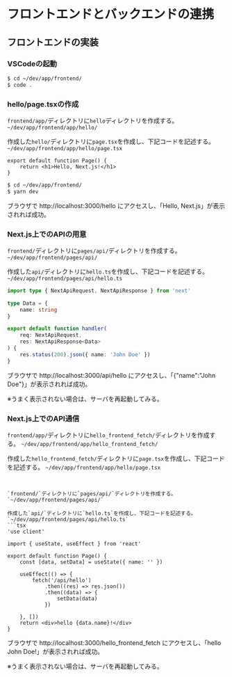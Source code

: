 # フロントエンドとバックエンドの連携

## フロントエンドの実装

### VSCodeの起動
```bash
$ cd ~/dev/app/frontend/
$ code .
```

### hello/page.tsxの作成
`frontend/app/`ディレクトリに`hello`ディレクトリを作成する。
`~/dev/app/frontend/app/hello/`

作成した`hello/`ディレクトリに`page.tsx`を作成し、下記コードを記述する。
`~/dev/app/frontend/app/hello/page.tsx`
```tsx
export default function Page() {
    return <h1>Hello, Next.js!</h1>
}
```

```bash
$ cd ~/dev/app/frontend/
$ yarn dev
```

ブラウザで http://localhost:3000/hello にアクセスし、「Hello, Next.js」が表示されれば成功。

### Next.js上でのAPIの用意
`frontend/`ディレクトリに`pages/api/`ディレクトリを作成する。
`~/dev/app/frontend/pages/api/`

作成した`api/`ディレクトリに`hello.ts`を作成し、下記コードを記述する。
`~/dev/app/frontend/pages/api/hello.ts`
```ts
import type { NextApiRequest, NextApiResponse } from 'next'

type Data = {
    name: string
}

export default function handler(
    req: NextApiRequest,
    res: NextApiResponse<Data>
) {
    res.status(200).json({ name: 'John Doe' })
}
```

ブラウザで http://localhost:3000/api/hello にアクセスし、「{"name":"John Doe"}」が表示されれば成功。

※うまく表示されない場合は、サーバを再起動してみる。

### Next.js上でのAPI通信
`frontend/app/`ディレクトリに`hello_frontend_fetch/`ディレクトリを作成する。
`~/dev/app/frontend/app/hello_frontend_fetch/`

作成した`hello_frontend_fetch/`ディレクトリに`page.tsx`を作成し、下記コードを記述する。
`~/dev/app/frontend/app/hello/page.tsx`
```tsx


`frontend/`ディレクトリに`pages/api/`ディレクトリを作成する。
`~/dev/app/frontend/pages/api/`

作成した`api/`ディレクトリに`hello.ts`を作成し、下記コードを記述する。
`~/dev/app/frontend/pages/api/hello.ts`
```tsx
'use client'

import { useState, useEffect } from 'react'

export default function Page() {
    const [data, setData] = useState({ name: '' })

    useEffect(() => {
        fetch('/api/hello')
            .then((res) => res.json())
            .then((data) => {
                setData(data)
            })

    }, [])
    return <div>hello {data.name}!</div>
}
```

ブラウザで http://localhost:3000/hello_frontend_fetch にアクセスし、「hello John Doe!」が表示されれば成功。

※うまく表示されない場合は、サーバを再起動してみる。
